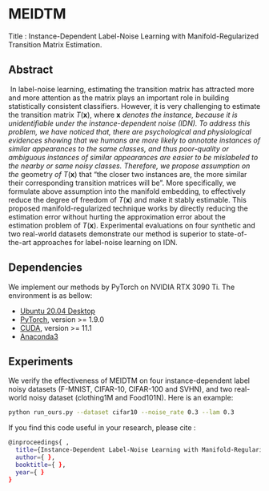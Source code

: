 # MEIDTM
Title : Instance-Dependent Label-Noise Learning with Manifold-Regularized Transition Matrix Estimation.  

## Abstract

​	In label-noise learning, estimating the transition matrix has attracted more and more attention as the matrix plays an important role in building statistically consistent classifiers. However, it is very challenging to estimate the transition matrix *T*(**x**), where **x** *denotes the instance, because it is unidentifiable under the instance-dependent noise (IDN). To address this problem, we have noticed that, there are psychological and physiological evidences showing that we humans are more likely to annotate instances of similar appearances to the same classes, and thus poor-quality or ambiguous instances of similar appearances are easier to be mislabeled to the nearby or same noisy classes. Therefore, we propose assumption on the* geometry *of* *T*(**x**) that “the closer two instances are, the more similar their corresponding transition matrices will be”. More specifically, we formulate above assumption into the manifold embedding, to effectively reduce the degree of freedom of  *T*(**x**) and make it stably estimable. This proposed manifold-regularized technique works by directly reducing the estimation error without hurting the approximation error about the estimation problem of *T*(**x**). Experimental evaluations on four synthetic and two real-world datasets demonstrate our method is superior to state-of-the-art approaches for label-noise learning on IDN.

## Dependencies
We implement our methods by PyTorch on NVIDIA RTX 3090 Ti. The environment is as bellow:
- [Ubuntu 20.04 Desktop](https://ubuntu.com/download)
- [PyTorch](https://PyTorch.org/), version >= 1.9.0
- [CUDA](https://developer.nvidia.com/cuda-downloads), version >= 11.1
- [Anaconda3](https://www.anaconda.com/)

## Experiments
We verify the effectiveness of MEIDTM on four  instance-dependent label noisy datasets (F-MNIST, CIFAR-10, CIFAR-100 and SVHN), and two real-world noisy dataset (clothing1M and Food101N).       Here is an example: 

```bash
python run_ours.py --dataset cifar10 --noise_rate 0.3 --lam 0.3
```

If you find this code useful in your research, please cite :

```bash
@inproceedings{ ,
  title={Instance-Dependent Label-Noise Learning with Manifold-Regularized Transition Matrix Estimation.},
  author={ },
  booktitle={ },
  year={ }
}
```
